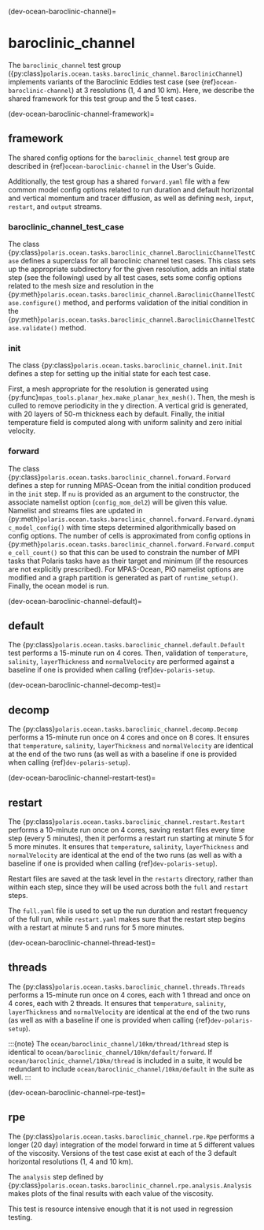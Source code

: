 (dev-ocean-baroclinic-channel)=

# baroclinic_channel

The `baroclinic_channel` test group
({py:class}`polaris.ocean.tasks.baroclinic_channel.BaroclinicChannel`)
implements variants of the Baroclinic Eddies test case
(see {ref}`ocean-baroclinic-channel`) at 3 resolutions (1, 4 and 10 km).  Here,
we describe the shared framework for this test group and the 5 test cases.

(dev-ocean-baroclinic-channel-framework)=

## framework

The shared config options for the `baroclinic_channel` test group
are described in {ref}`ocean-baroclinic-channel` in the User's Guide.

Additionally, the test group has a shared `forward.yaml` file with
a few common model config options related to run duration and default 
horizontal  and vertical momentum and tracer diffusion, as well as defining 
`mesh`, `input`, `restart`, and `output` streams.

### baroclinic_channel_test_case

The class {py:class}`polaris.ocean.tasks.baroclinic_channel.BaroclinicChannelTestCase`
defines a superclass for all baroclinic channel test cases.  This class sets
up the appropriate subdirectory for the given resolution, adds an initial
state step (see the following) used by all test cases, sets some config options
related to the mesh size and resolution in the
{py:meth}`polaris.ocean.tasks.baroclinic_channel.BaroclinicChannelTestCase.configure()`
method, and performs validation of the initial condition in the
{py:meth}`polaris.ocean.tasks.baroclinic_channel.BaroclinicChannelTestCase.validate()`
method.

### init

The class {py:class}`polaris.ocean.tasks.baroclinic_channel.init.Init`
defines a step for setting up the initial state for each test case.

First, a mesh appropriate for the resolution is generated using
{py:func}`mpas_tools.planar_hex.make_planar_hex_mesh()`.  Then, the mesh is
culled to remove periodicity in the y direction.  A vertical grid is generated,
with 20 layers of 50-m thickness each by default.  Finally, the initial
temperature field is computed along with uniform salinity and zero initial
velocity.

### forward

The class {py:class}`polaris.ocean.tasks.baroclinic_channel.forward.Forward`
defines a step for running MPAS-Ocean from the initial condition produced in
the `init` step.  If `nu` is provided as an argument to the
constructor, the associate namelist option (`config_mom_del2`) will be given
this value. Namelist and streams files are updated in
{py:meth}`polaris.ocean.tasks.baroclinic_channel.forward.Forward.dynamic_model_config()`
with time steps determined algorithmically based on config options.  The
number of cells is approximated from config options in
{py:meth}`polaris.ocean.tasks.baroclinic_channel.forward.Forward.compute_cell_count()`
so that this can be used to constrain the number of MPI tasks that Polaris 
tasks have as their target and minimum (if the resources are not explicitly
prescribed).  For MPAS-Ocean, PIO namelist options are modified and a
graph partition is generated as part of `runtime_setup()`.  Finally, the ocean 
model is run.

(dev-ocean-baroclinic-channel-default)=

## default

The {py:class}`polaris.ocean.tasks.baroclinic_channel.default.Default`
test performs a 15-minute run on 4 cores.  Then, validation of `temperature`, 
`salinity`, `layerThickness` and `normalVelocity` are performed against a
baseline if one is provided when calling {ref}`dev-polaris-setup`.

(dev-ocean-baroclinic-channel-decomp-test)=

## decomp

The {py:class}`polaris.ocean.tasks.baroclinic_channel.decomp.Decomp`
performs a 15-minute run once on 4 cores and once on 8 cores.  It
ensures that `temperature`, `salinity`, `layerThickness` and
`normalVelocity` are identical at the end of the two runs (as well as with a
baseline if one is provided when calling {ref}`dev-polaris-setup`).

(dev-ocean-baroclinic-channel-restart-test)=

## restart

The {py:class}`polaris.ocean.tasks.baroclinic_channel.restart.Restart`
performs a 10-minute run once on 4 cores, saving restart files every time step
(every 5 minutes), then it performs a restart run starting at minute 5 for 5
more minutes.  It ensures that `temperature`, `salinity`,
`layerThickness` and `normalVelocity` are identical at the end of the two
runs (as well as with a baseline if one is provided when calling
{ref}`dev-polaris-setup`).

Restart files are saved at the task level in the `restarts` directory,
rather than within each step, since they will be used across both the `full`
and `restart` steps.

The `full.yaml` file is used to set up the run  duration and restart frequency 
of the full run, while `restart.yaml` makes sure that the restart step begins 
with a restart at minute 5 and runs for 5 more minutes.

(dev-ocean-baroclinic-channel-thread-test)=

## threads

The {py:class}`polaris.ocean.tasks.baroclinic_channel.threads.Threads`
performs a 15-minute run once on 4 cores, each with 1 thread and once on 4
cores, each with 2 threads.  It ensures that `temperature`, `salinity`,
`layerThickness` and `normalVelocity` are identical at the end of the two
runs (as well as with a baseline if one is provided when calling
{ref}`dev-polaris-setup`).

:::{note}
The `ocean/baroclinic_channel/10km/thread/1thread` step is identical 
to `ocean/baroclinic_channel/10km/default/forward`. If
`ocean/baroclinic_channel/10km/thread` is included in a suite, 
it would be redundant to include `ocean/baroclinic_channel/10km/default` in the
suite as well.
:::

(dev-ocean-baroclinic-channel-rpe-test)=

## rpe

The {py:class}`polaris.ocean.tasks.baroclinic_channel.rpe.Rpe`
performs a longer (20 day) integration of the model forward in time at 5
different values of the viscosity.  Versions of the test case exist at each of
the 3 default horizontal resolutions (1, 4 and 10 km).

The `analysis` step defined by
{py:class}`polaris.ocean.tasks.baroclinic_channel.rpe.analysis.Analysis`
makes plots of the final results with each value of the viscosity.

This test is resource intensive enough that it is not used in regression
testing.
